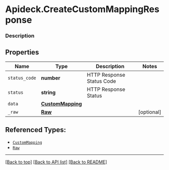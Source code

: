 # Apideck.CreateCustomMappingResponse

### Description

## Properties
Name | Type | Description | Notes
------------ | ------------- | ------------- | -------------
`status_code` | **number** | HTTP Response Status Code | 
`status` | **string** | HTTP Response Status | 
`data` | [**CustomMapping**](CustomMapping.md) |  | 
`_raw` | [**Raw**](Raw.md) |  | [optional] 





## Referenced Types:


* [`CustomMapping`](CustomMapping.md)
* [`Raw`](Raw.md)

---

[[Back to top]](#) [[Back to API list]](../../../../README.md#documentation-for-api-endpoints) [[Back to README]](../../../../README.md)


